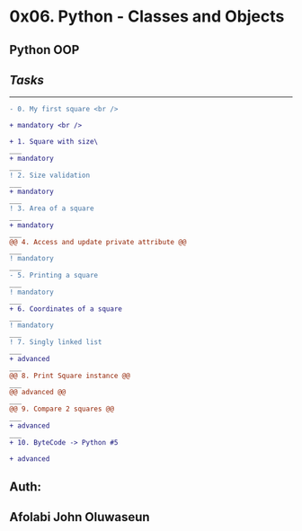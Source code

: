 # **0x06. Python - Classes and Objects**
## **Python  OOP**

## ***Tasks***
___

```diff
- 0. My first square <br />

+ mandatory <br />

+ 1. Square with size\
___
+ mandatory
___
! 2. Size validation
___
+ mandatory
___
! 3. Area of a square
___
+ mandatory
___
@@ 4. Access and update private attribute @@
___
! mandatory
___
- 5. Printing a square
___
! mandatory
___
+ 6. Coordinates of a square
___
! mandatory
___
! 7. Singly linked list
___
+ advanced
___
@@ 8. Print Square instance @@
___
@@ advanced @@
___
@@ 9. Compare 2 squares @@
___
+ advanced
___
+ 10. ByteCode -> Python #5

+ advanced
```
## Auth:
## Afolabi John Oluwaseun

